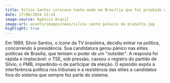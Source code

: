 ```yaml
---
title: Silvio Santos colocava tanto medo em Brasília que foi proibido de se candidatar
date: 17/08/2024 13:24
image-source: Agência Brasil
image-url: assets/images/news/silvio santo palacio da planalto.jpg
highlight: true
---
```


Em 1989, Silvio Santos, o ícone da TV brasileira, decidiu entrar na política, concorrendo à presidência. Sua candidatura gerou pânico nas elites políticas de Brasília, que temiam o poder de um "outsider". A resposta foi rápida e implacável: o TSE, sob pressão, cassou o registro do partido de Silvio, o PMB, impedindo-o de participar da eleição. O episódio expôs a interferência política nos tribunais e a resistência das elites a candidatos fora do sistema que sempre fez parte do sistema.